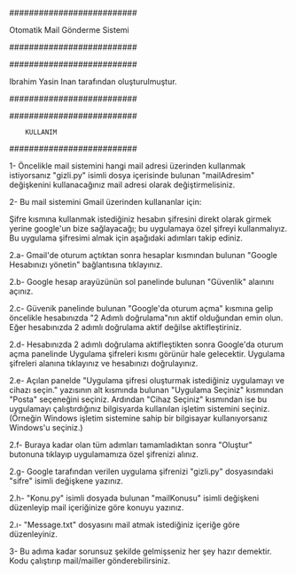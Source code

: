 ##########################

Otomatik Mail Gönderme Sistemi

##########################

##########################

Ibrahim Yasin Inan tarafından oluşturulmuştur.

##########################

##########################

        KULLANIM

##########################

1- Öncelikle mail sistemini hangi mail adresi üzerinden kullanmak istiyorsanız "gizli.py" isimli dosya içerisinde
 bulunan "mailAdresim" değişkenini kullanacağınız mail adresi olarak değiştirmelisiniz.

2- Bu mail sistemini Gmail üzerinden kullananlar için:

Şifre kısmına kullanmak istediğiniz hesabın şifresini direkt olarak girmek yerine google'un bize sağlayacağı; bu
uygulamaya özel şifreyi kullanmalıyız. Bu uygulama şifresimi almak için aşağıdaki adımları takip ediniz.

 2.a- Gmail'de oturum açtıktan sonra hesaplar kısmından bulunan "Google Hesabınızı yönetin" bağlantısına tıklayınız.

 2.b- Google hesap arayüzünün sol panelinde bulunan "Güvenlik" alaınını açınız.

 2.c- Güvenik panelinde bulunan "Google'da oturum açma" kısmına gelip öncelikle hesabınızda "2 Adımlı doğrulama"nın
 aktif olduğundan emin olun. Eğer hesabınızda 2 adımlı doğrulama aktif değilse aktifleştiriniz.

 2.d- Hesabınızda 2 adımlı doğrulama aktifleştikten sonra Google'da oturum açma panelinde Uygulama şifreleri kısmı
 görünür hale gelecektir. Uygulama şifreleri alanına tıklayınız ve hesabınızı doğrulayınız.

 2.e- Açılan panelde "Uygulama şifresi oluşturmak istediğiniz uygulamayı ve cihazı seçin." yazısının alt kısmında
 bulunan "Uygulama Seçiniz" kısmından "Posta" seçeneğini seçiniz. Ardından "Cihaz Seçiniz" kısmından ise bu uygulamayı
 çalıştırdığınız bilgisyarda kullanılan işletim sistemini seçiniz. (Örneğin Windows işletim sistemine sahip bir bilgisayar
 kullanıyorsanız Windows'u seçiniz.)

 2.f- Buraya kadar olan tüm adımları tamamladıktan sonra "Oluştur" butonuna tıklayıp uygulamamıza özel şifrenizi alınız.

 2.g- Google tarafından verilen uygulama şifrenizi "gizli.py" dosyasındaki "sifre" isimli değişkene yazınız.

 2.h- "Konu.py" isimli dosyada bulunan "mailKonusu" isimli değişkeni düzenleyip mail içeriğinize göre konuyu yazınız.

 2.ı- "Message.txt" dosyasını mail atmak istediğiniz içeriğe göre düzenleyiniz.

3- Bu adıma kadar sorunsuz şekilde gelmişseniz her şey hazır demektir. Kodu çalıştırıp mail/mailler gönderebilirsiniz.
